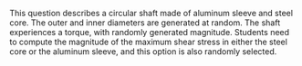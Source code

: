This question describes a circular shaft made of aluminum sleeve and steel core. The outer and inner diameters are generated at random. The shaft experiences a torque, with randomly generated magnitude. Students need to compute the magnitude of the maximum shear stress in either the steel core or the aluminum sleeve, and this option is also randomly selected.

